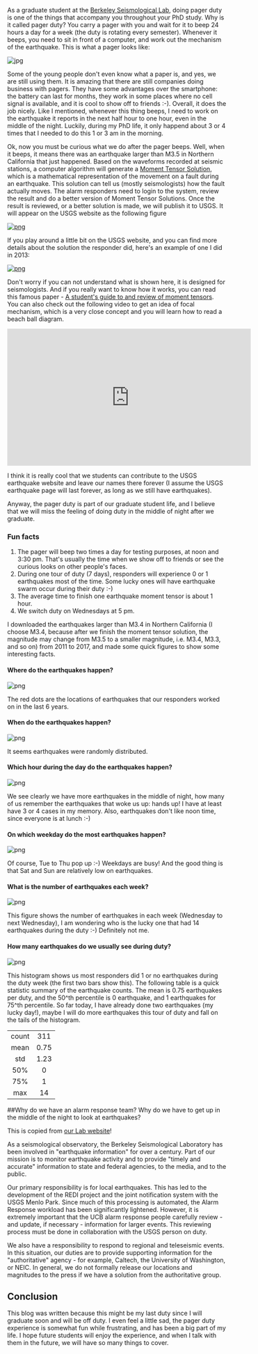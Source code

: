 As a graduate student at the [Berkeley Seismological Lab](http://seismo.berkeley.edu/), doing pager duty is one of the things that accompany you throughout your PhD study. Why is it called pager duty? You carry a pager with you and wait for it to beep 24 hours a day for a week (the duty is rotating every semester). Whenever it beeps, you need to sit in front of a computer, and work out the mechanism of the earthquake. This is what a pager looks like:

![jpg](https://raw.githubusercontent.com/qingkaikong/blog/master/2017_07_Pager_duty/figures/pager.jpg)

Some of the young people don't even know what a paper is, and yes, we are still using them. It is amazing that there are still companies doing business with pagers. They have some advantages over the smartphone: the battery can last for months, they work in some places where no cell signal is available, and it is cool to show off to friends :-). Overall, it does the job nicely. Like I mentioned, whenever this thing beeps, I need to work on the earthquake it reports in the next half hour to one hour, even in the middle of the night. Luckily, during my PhD life, it only happend about 3 or 4 times that I needed to do this 1 or 3 am in the morning. 

Ok, now you must be curious what we do after the pager beeps. Well, when it beeps, it means there was an earthquake larger than M3.5 in Northern California that just happened. Based on the waveforms recorded at seismic stations, a computer algorithm will generate a [Moment Tensor Solution](https://en.wikipedia.org/wiki/Focal_mechanism), which is a mathematical representation of the movement on a fault during an earthquake. This solution can tell us (mostly seismologists) how the fault actually moves. The alarm responders need to login to the system, review the result and do a better version of Moment Tensor Solutions. Once the result is reviewed, or a better solution is made, we will publish it to USGS. It will appear on the USGS website as the following figure

[![png](https://raw.githubusercontent.com/qingkaikong/blog/master/2017_07_Pager_duty/figures/solution_website_USGS.png)](http://earthquake.usgs.gov/earthquakes/eventpage/nc72113080#moment-tensor)

If you play around a little bit on the USGS website, and you can find more details about the solution the responder did, here's an example of one I did in 2013:

[![png](https://raw.githubusercontent.com/qingkaikong/blog/master/2017_07_Pager_duty/figures/solution_page.png)](http://www.ncedc.org/mt/nc72113080_MT.html)

Don't worry if you can not understand what is shown here, it is designed for seismologists. And if you really want to know how it works, you can read this famous paper - [A student's guide to and review of moment tensors](ftp://ftp.geo.uib.no/pub/LarsOttemoller/1989_srl_jost_herrmann_mt.pdf). You can also check out the following video to get an idea of focal mechanism, which is a very close concept and you will learn how to read a beach ball diagram. 

<iframe width="560" height="315" src="https://www.youtube.com/embed/MomVOkyDdLo" frameborder="0" allowfullscreen></iframe>

I think it is really cool that we students can contribute to the USGS earthquake website and leave our names there forever (I assume the USGS earthquake page will last forever, as long as we still have earthquakes). 

Anyway, the pager duty is part of our graduate student life, and I believe that we will miss the feeling of doing duty in the middle of night after we graduate. 

### Fun facts
1. The pager will beep two times a day for testing purposes, at noon and 3:30 pm. That's usually the time when we show off to friends or see the curious looks on other people's faces. 
2. During one tour of duty (7 days), responders will experience 0 or 1 earthquakes most of the time. Some lucky ones will have earthquake swarm occur during their duty :-)
3. The average time to finish one earthquake moment tensor is about 1 hour. 
4. We switch duty on Wednesdays at 5 pm.  

I downloaded the earthquakes larger than M3.4 in Northern California (I choose M3.4, because after we finish the moment tensor solution, the magnitude may change from M3.5 to a smaller magnitude, i.e. M3.4, M3.3, and so on) from 2011 to 2017, and made some quick figures to show some interesting facts. 

#### Where do the earthquakes happen?
![png](https://raw.githubusercontent.com/qingkaikong/blog/master/2017_07_Pager_duty/figures/location_of_eq.png)

The red dots are the locations of earthquakes that our responders worked on in the last 6 years.  

#### When do the earthquakes happen?
![png](https://raw.githubusercontent.com/qingkaikong/blog/master/2017_07_Pager_duty/figures/distribution_of_eq.png)

It seems earthquakes were randomly distributed. 

#### Which hour during the day do the earthquakes happen?
![png](https://raw.githubusercontent.com/qingkaikong/blog/master/2017_07_Pager_duty/figures/hist_day_hour.png)

We see clearly we have more earthquakes in the middle of night, how many of us remember the earthquakes that woke us up: hands up! I have at least have 3 or 4 cases in my memory. Also, earthquakes don't like noon time, since everyone is at lunch :-)

#### On which weekday do the most earthquakes happen?

![png](https://raw.githubusercontent.com/qingkaikong/blog/master/2017_07_Pager_duty/figures/hist_weekday.png) 

Of course, Tue to Thu pop up :-) Weekdays are busy! And the good thing is that Sat and Sun are relatively low on earthquakes.  

#### What is the number of earthquakes each week?

![png](https://raw.githubusercontent.com/qingkaikong/blog/master/2017_07_Pager_duty/figures/weekly_eqs.png)

This figure shows the number of earthquakes in each week (Wednesday to next Wednesday), I am wondering who is the lucky one that had 14 earthquakes during the duty :-) Definitely not me.

#### How many earthquakes do we usually see during duty?
![png](https://raw.githubusercontent.com/qingkaikong/blog/master/2017_07_Pager_duty/figures/weekly_hist.png)

This histogram shows us most responders did 1 or no earthquakes during the duty week (the first two bars show this). The following table is a quick statistic summary of the earthquake counts. The mean is 0.75 earthquakes per duty, and the 50^th percentile is 0 earthquake, and 1 earthquakes for 75^th percentile. So far today, I have already done two earthquakes (my lucky day!), maybe I will do more earthquakes this tour of duty and fall on the tails of the histogram. 

|   |   |
|:-:|:-:|
| count |  311 | 
| mean |  0.75 | 
|  std |  1.23 | 
|  50% |  0 | 
|  75% |  1 | 
|  max |  14 | 
  
##Why do we have an alarm response team? Why do we have to get up in the middle of the night to look at earthquakes?
 
This is copied from [our Lab website](http://seismo.berkeley.edu/)! 

As a seismological observatory, the Berkeley Seismological Laboratory has been involved in "earthquake information" for over a century. Part of our mission is to monitor earthquake activity and to provide "timely and accurate" information to state and federal agencies, to the media, and to the public.

Our primary responsibility is for local earthquakes. This has led to the development of the REDI project and the joint notification system with the USGS Menlo Park. Since much of this processing is automated, the Alarm Response workload has been significantly lightened. However, it is extremely important that the UCB alarm response people carefully review - and update, if necessary - information for larger events. This reviewing process must be done in collaboration with the USGS person on duty.

We also have a responsibility to respond to regional and teleseismic events. In this situation, our duties are to provide supporting information for the "authoritative" agency - for example, Caltech, the University of Washington, or NEIC. In general, we do not formally release our locations and magnitudes to the press if we have a solution from the authoritative group.

## Conclusion

This blog was written because this might be my last duty since I will graduate soon and will be off duty. I even feel a little sad, the pager duty experience is somewhat fun while frustrating, and has been a big part of my life. I hope future students will enjoy the experience, and when I talk with them in the future, we will have so many things to cover. 

